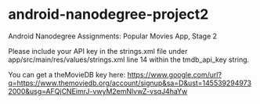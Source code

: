 # android-nanodegree-project2
Android Nanodegree Assignments: Popular Movies App, Stage 2

Please include your API key in the strings.xml file under app/src/main/res/values/strings.xml line 14 within the tmdb_api_key string.

You can get a theMovieDB key here: https://www.google.com/url?q=https://www.themoviedb.org/account/signup&sa=D&ust=1455392949732000&usg=AFQjCNEimrJ-vwyM2emNlvwZ-vsqJ4haYw